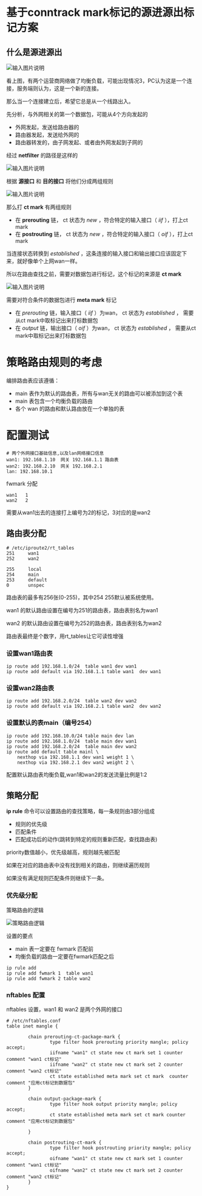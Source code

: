 

# 基于conntrack mark标记的源进源出标记方案

## 什么是源进源出

![输入图片说明](../%E5%A4%9A%E8%B7%AF%E5%BE%84%E7%9A%84%E9%97%AE%E9%A2%98.png)

看上图，有两个运营商网络做了均衡负载，可能出现情况3，PC认为这是一个连接，服务端则认为，这是一个新的连接。

那么当一个连接建立后，希望它总是从一个线路出入。

先分析，与外网相关的第一个数据包，可能从4个方向发起的

- 外网发起，发送给路由器的
- 路由器发起，发送给外网的
- 路由器转发的，由子网发起、或者由外网发起到子网的

经过 **netfilter** 的路径是这样的

![输入图片说明](%E7%AC%AC%E4%B8%80%E4%B8%AA%E6%95%B0%E6%8D%AE%E5%8C%85%E7%BB%8F%E8%BF%87netfilter%E8%B7%AF%E5%BE%84.png)

根据 **源接口** 和 **目的接口** 将他们分成两组规则

![输入图片说明](../ct%E8%A7%84%E5%88%99%E5%88%86%E7%BB%84.png)

那么打 **ct mark** 有两组规则

- 在 **prerouting** 链， ct 状态为 *new* ，符合特定的输入接口（ *iif* ），打上ct mark
- 在 **postrouting** 链， ct 状态为 *new* ，符合特定的输入接口（ *oif* ），打上ct mark


当连接状态转换到 *established* ，这条连接的输入接口和输出接口应该固定下来，就好像单个上网wan一样。

所以在路由查找之前，需要对数据包进行标记，这个标记的来源是 **ct mark**

![输入图片说明](%E4%BB%8Ectmark%E6%8F%90%E5%8F%96%E6%A0%87%E8%AE%B0%E5%88%B0%E6%95%B0%E6%8D%AE%E5%8C%85.png)

需要对符合条件的数据包进行 **meta mark** 标记

- 在 *prerouting* 链，输入接口（ *iif* ）为wan， ct 状态为 *established* ， 需要从ct mark中取标记出来打标数据包
- 在 *output* 链，输出接口（ *oif* ）为wan， ct 状态为 *established* ， 需要从ct mark中取标记出来打标数据包


# 策略路由规则的考虑

编排路由表应该遵循：

- main 表作为默认的路由表，所有与wan无关的路由可以被添加到这个表
- main 表包含一个均衡负载的路由
- 各个 wan 的路由和默认路由放在一个单独的表





# 配置测试

```
# 两个外网接口基础信息,以及lan网络接口信息
wan1: 192.168.1.10  网关 192.168.1.1 路由表
wan2: 192.168.2.10  网关 192.168.2.1 
lan: 192.168.10.1
```

fwmark 分配

```
wan1   1
wan2   2
```

需要从wan1出去的连接打上编号为2的标记，3对应的是wan2



## 路由表分配

```
# /etc/iproute2/rt_tables
251     wan1
252     wan2

255     local
254     main
253     default
0       unspec
```
路由表的最多有256张(0-255)，其中254 255默认被系统使用。

wan1 的默认路由设置在编号为251的路由表，路由表别名为wan1

wan2 的默认路由设置在编号为252的路由表，路由表别名为wan2


路由表最终是个数字，用rt_tables让它可读性增强


### 设置wan1路由表

```
ip route add 192.168.1.0/24  table wan1 dev wan1 
ip route add default via 192.168.1.1 table wan1  dev wan1 
```

### 设置wan2路由表

```
ip route add 192.168.2.0/24  table wan2 dev wan2
ip route add default via 192.168.2.1 table wan2  dev wan2
```

### 设置默认的表main（编号254）

```
ip route add 192.168.10.0/24 table main dev lan
ip route add 192.168.1.0/24  table main dev wan1 
ip route add 192.168.2.0/24  table main dev wan2
ip route add default table mainl \
	nexthop via 192.168.1.1 dev wan1 weight 1 \
	nexthop via 192.168.2.1 dev wan2 weight 2 \
```

配置默认路由表均衡负载,wan1和wan2的发送流量比例是1:2



## 策略分配

**ip rule** 命令可以设置路由的查找策略，每一条规则由3部分组成

- 规则的优先级
- 匹配条件
- 匹配成功后的动作(跳转到特定的规则重新匹配，查找路由表)


priority数值越小，优先级越高，规则越先被匹配

如果在对应的路由表中没有找到相关的路由，则继续遍历规则

如果没有满足规则匹配条件则继续下一条。


### 优先级分配

策略路由的逻辑

![策略路由逻辑](../%E7%AD%96%E7%95%A5%E8%B7%AF%E7%94%B1%E9%80%BB%E8%BE%91.png)

设置的要点

- main 表一定要在 fwmark 匹配前
- 均衡负载的路由一定要在fwmark匹配之后



```
ip rule add 
ip rule add fwmark 1  table wan1
ip rule add fwmark 2 table wan2
```



### nftables 配置

nftables 设置，wan1 和 wan2 是两个外网的接口

```
# /etc/nftables.conf
table inet mangle {

        chain prerouting-ct-package-mark {
                type filter hook prerouting priority mangle; policy accept;
                iifname "wan1" ct state new ct mark set 1 counter comment "wan1 ct标记"
                iifname "wan2" ct state new ct mark set 2 counter comment "wan2 ct标记"
                ct state established meta mark set ct mark  counter comment "应用ct标记到数据包"
        }

        chain output-package-mark {
                type filter hook output priority mangle; policy accept;
                ct state established meta mark set ct mark counter comment "应用ct标记到数据包"

        }

        chain postrouting-ct-mark {
                type filter hook postrouting priority mangle; policy accept;
                oifname "wan1" ct state new ct mark set 1 counter comment "wan1 ct标记"
                oifname "wan2" ct state new ct mark set 2 counter comment "wan2 ct标记"
        }
}
```









